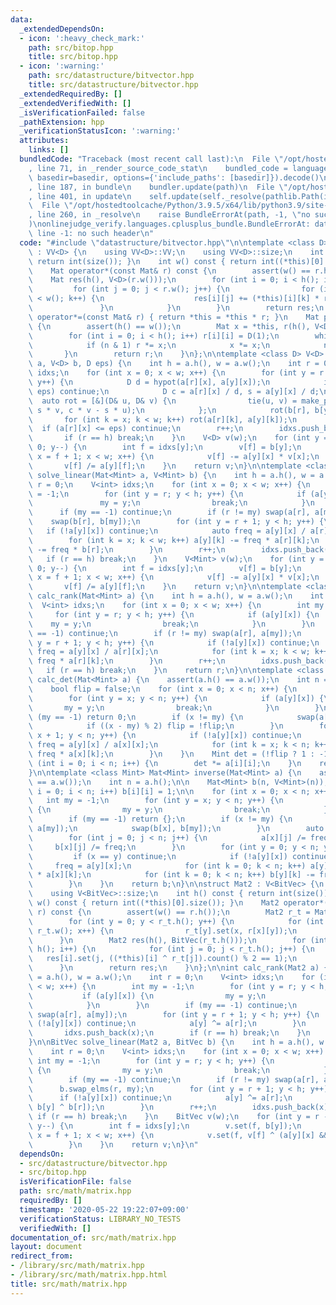```yaml
---
data:
  _extendedDependsOn:
  - icon: ':heavy_check_mark:'
    path: src/bitop.hpp
    title: src/bitop.hpp
  - icon: ':warning:'
    path: src/datastructure/bitvector.hpp
    title: src/datastructure/bitvector.hpp
  _extendedRequiredBy: []
  _extendedVerifiedWith: []
  _isVerificationFailed: false
  _pathExtension: hpp
  _verificationStatusIcon: ':warning:'
  attributes:
    links: []
  bundledCode: "Traceback (most recent call last):\n  File \"/opt/hostedtoolcache/Python/3.9.5/x64/lib/python3.9/site-packages/onlinejudge_verify/documentation/build.py\"\
    , line 71, in _render_source_code_stat\n    bundled_code = language.bundle(stat.path,\
    \ basedir=basedir, options={'include_paths': [basedir]}).decode()\n  File \"/opt/hostedtoolcache/Python/3.9.5/x64/lib/python3.9/site-packages/onlinejudge_verify/languages/cplusplus.py\"\
    , line 187, in bundle\n    bundler.update(path)\n  File \"/opt/hostedtoolcache/Python/3.9.5/x64/lib/python3.9/site-packages/onlinejudge_verify/languages/cplusplus_bundle.py\"\
    , line 401, in update\n    self.update(self._resolve(pathlib.Path(included), included_from=path))\n\
    \  File \"/opt/hostedtoolcache/Python/3.9.5/x64/lib/python3.9/site-packages/onlinejudge_verify/languages/cplusplus_bundle.py\"\
    , line 260, in _resolve\n    raise BundleErrorAt(path, -1, \"no such header\"\
    )\nonlinejudge_verify.languages.cplusplus_bundle.BundleErrorAt: datastructure/bitvector.hpp:\
    \ line -1: no such header\n"
  code: "#include \"datastructure/bitvector.hpp\"\n\ntemplate <class D> struct Mat\
    \ : VV<D> {\n    using VV<D>::VV;\n    using VV<D>::size;\n    int h() const {\
    \ return int(size()); }\n    int w() const { return int((*this)[0].size()); }\n\
    \    Mat operator*(const Mat& r) const {\n        assert(w() == r.h());\n    \
    \    Mat res(h(), V<D>(r.w()));\n        for (int i = 0; i < h(); i++) {\n   \
    \         for (int j = 0; j < r.w(); j++) {\n                for (int k = 0; k\
    \ < w(); k++) {\n                    res[i][j] += (*this)[i][k] * r[k][j];\n \
    \               }\n            }\n        }\n        return res;\n    }\n    Mat&\
    \ operator*=(const Mat& r) { return *this = *this * r; }\n    Mat pow(ll n) const\
    \ {\n        assert(h() == w());\n        Mat x = *this, r(h(), V<D>(w()));\n\
    \        for (int i = 0; i < h(); i++) r[i][i] = D(1);\n        while (n) {\n\
    \            if (n & 1) r *= x;\n            x *= x;\n            n >>= 1;\n \
    \       }\n        return r;\n    }\n};\n\ntemplate <class D> V<D> solve_linear(Mat<D>\
    \ a, V<D> b, D eps) {\n    int h = a.h(), w = a.w();\n    int r = 0;\n    V<int>\
    \ idxs;\n    for (int x = 0; x < w; x++) {\n        for (int y = r + 1; y < h;\
    \ y++) {\n            D d = hypot(a[r][x], a[y][x]);\n            if (abs(d) <=\
    \ eps) continue;\n            D c = a[r][x] / d, s = a[y][x] / d;\n          \
    \  auto rot = [&](D& u, D& v) {\n                tie(u, v) = make_pair(c * u +\
    \ s * v, c * v - s * u);\n            };\n            rot(b[r], b[y]);\n     \
    \       for (int k = x; k < w; k++) rot(a[r][k], a[y][k]);\n        }\n      \
    \  if (a[r][x] <= eps) continue;\n        r++;\n        idxs.push_back(x);\n \
    \       if (r == h) break;\n    }\n    V<D> v(w);\n    for (int y = r - 1; y >=\
    \ 0; y--) {\n        int f = idxs[y];\n        v[f] = b[y];\n        for (int\
    \ x = f + 1; x < w; x++) {\n            v[f] -= a[y][x] * v[x];\n        }\n \
    \       v[f] /= a[y][f];\n    }\n    return v;\n}\n\ntemplate <class Mint> V<Mint>\
    \ solve_linear(Mat<Mint> a, V<Mint> b) {\n    int h = a.h(), w = a.w();\n    int\
    \ r = 0;\n    V<int> idxs;\n    for (int x = 0; x < w; x++) {\n        int my\
    \ = -1;\n        for (int y = r; y < h; y++) {\n            if (a[y][x]) {\n \
    \               my = y;\n                break;\n            }\n        }\n  \
    \      if (my == -1) continue;\n        if (r != my) swap(a[r], a[my]);\n    \
    \    swap(b[r], b[my]);\n        for (int y = r + 1; y < h; y++) {\n         \
    \   if (!a[y][x]) continue;\n            auto freq = a[y][x] / a[r][x];\n    \
    \        for (int k = x; k < w; k++) a[y][k] -= freq * a[r][k];\n            b[y]\
    \ -= freq * b[r];\n        }\n        r++;\n        idxs.push_back(x);\n     \
    \   if (r == h) break;\n    }\n    V<Mint> v(w);\n    for (int y = r - 1; y >=\
    \ 0; y--) {\n        int f = idxs[y];\n        v[f] = b[y];\n        for (int\
    \ x = f + 1; x < w; x++) {\n            v[f] -= a[y][x] * v[x];\n        }\n \
    \       v[f] /= a[y][f];\n    }\n    return v;\n}\n\ntemplate <class Mint> int\
    \ calc_rank(Mat<Mint> a) {\n    int h = a.h(), w = a.w();\n    int r = 0;\n  \
    \  V<int> idxs;\n    for (int x = 0; x < w; x++) {\n        int my = -1;\n   \
    \     for (int y = r; y < h; y++) {\n            if (a[y][x]) {\n            \
    \    my = y;\n                break;\n            }\n        }\n        if (my\
    \ == -1) continue;\n        if (r != my) swap(a[r], a[my]);\n        for (int\
    \ y = r + 1; y < h; y++) {\n            if (!a[y][x]) continue;\n            auto\
    \ freq = a[y][x] / a[r][x];\n            for (int k = x; k < w; k++) a[y][k] -=\
    \ freq * a[r][k];\n        }\n        r++;\n        idxs.push_back(x);\n     \
    \   if (r == h) break;\n    }\n    return r;\n}\n\ntemplate <class Mint> Mint\
    \ calc_det(Mat<Mint> a) {\n    assert(a.h() == a.w());\n    int n = a.h();\n\n\
    \    bool flip = false;\n    for (int x = 0; x < n; x++) {\n        int my = -1;\n\
    \        for (int y = x; y < n; y++) {\n            if (a[y][x]) {\n         \
    \       my = y;\n                break;\n            }\n        }\n        if\
    \ (my == -1) return 0;\n        if (x != my) {\n            swap(a[x], a[my]);\n\
    \            if ((x - my) % 2) flip = !flip;\n        }\n        for (int y =\
    \ x + 1; y < n; y++) {\n            if (!a[y][x]) continue;\n            auto\
    \ freq = a[y][x] / a[x][x];\n            for (int k = x; k < n; k++) a[y][k] -=\
    \ freq * a[x][k];\n        }\n    }\n    Mint det = (!flip ? 1 : -1);\n    for\
    \ (int i = 0; i < n; i++) {\n        det *= a[i][i];\n    }\n    return det;\n\
    }\n\ntemplate <class Mint> Mat<Mint> inverse(Mat<Mint> a) {\n    assert(a.h()\
    \ == a.w());\n    int n = a.h();\n\n    Mat<Mint> b(n, V<Mint>(n));\n    for (int\
    \ i = 0; i < n; i++) b[i][i] = 1;\n\n    for (int x = 0; x < n; x++) {\n     \
    \   int my = -1;\n        for (int y = x; y < n; y++) {\n            if (a[y][x])\
    \ {\n                my = y;\n                break;\n            }\n        }\n\
    \        if (my == -1) return {};\n        if (x != my) {\n            swap(a[x],\
    \ a[my]);\n            swap(b[x], b[my]);\n        }\n        auto freq = a[x][x];\n\
    \        for (int j = 0; j < n; j++) {\n            a[x][j] /= freq;\n       \
    \     b[x][j] /= freq;\n        }\n        for (int y = 0; y < n; y++) {\n   \
    \         if (x == y) continue;\n            if (!a[y][x]) continue;\n       \
    \     freq = a[y][x];\n            for (int k = 0; k < n; k++) a[y][k] -= freq\
    \ * a[x][k];\n            for (int k = 0; k < n; k++) b[y][k] -= freq * b[x][k];\n\
    \        }\n    }\n    return b;\n}\n\nstruct Mat2 : V<BitVec> {\n    using V<BitVec>::V;\n\
    \    using V<BitVec>::size;\n    int h() const { return int(size()); }\n    int\
    \ w() const { return int((*this)[0].size()); }\n    Mat2 operator*(const Mat2&\
    \ r) const {\n        assert(w() == r.h());\n        Mat2 r_t = Mat2(r.h(), BitVec(r.w()));\n\
    \        for (int y = 0; y < r_t.h(); y++) {\n            for (int x = 0; x <\
    \ r_t.w(); x++) {\n                r_t[y].set(x, r[x][y]);\n            }\n  \
    \      }\n        Mat2 res(h(), BitVec(r_t.h()));\n        for (int i = 0; i <\
    \ h(); i++) {\n            for (int j = 0; j < r_t.h(); j++) {\n             \
    \   res[i].set(j, ((*this)[i] ^ r_t[j]).count() % 2 == 1);\n            }\n  \
    \      }\n        return res;\n    }\n};\n\nint calc_rank(Mat2 a) {\n    int h\
    \ = a.h(), w = a.w();\n    int r = 0;\n    V<int> idxs;\n    for (int x = 0; x\
    \ < w; x++) {\n        int my = -1;\n        for (int y = r; y < h; y++) {\n \
    \           if (a[y][x]) {\n                my = y;\n                break;\n\
    \            }\n        }\n        if (my == -1) continue;\n        if (r != my)\
    \ swap(a[r], a[my]);\n        for (int y = r + 1; y < h; y++) {\n            if\
    \ (!a[y][x]) continue;\n            a[y] ^= a[r];\n        }\n        r++;\n \
    \       idxs.push_back(x);\n        if (r == h) break;\n    }\n    return r;\n\
    }\n\nBitVec solve_linear(Mat2 a, BitVec b) {\n    int h = a.h(), w = a.w();\n\
    \    int r = 0;\n    V<int> idxs;\n    for (int x = 0; x < w; x++) {\n       \
    \ int my = -1;\n        for (int y = r; y < h; y++) {\n            if (a[y][x])\
    \ {\n                my = y;\n                break;\n            }\n        }\n\
    \        if (my == -1) continue;\n        if (r != my) swap(a[r], a[my]);\n  \
    \      b.swap_elms(r, my);\n        for (int y = r + 1; y < h; y++) {\n      \
    \      if (!a[y][x]) continue;\n            a[y] ^= a[r];\n            b.set(y,\
    \ b[y] ^ b[r]);\n        }\n        r++;\n        idxs.push_back(x);\n       \
    \ if (r == h) break;\n    }\n    BitVec v(w);\n    for (int y = r - 1; y >= 0;\
    \ y--) {\n        int f = idxs[y];\n        v.set(f, b[y]);\n        for (int\
    \ x = f + 1; x < w; x++) {\n            v.set(f, v[f] ^ (a[y][x] && v[x]));\n\
    \        }\n    }\n    return v;\n}\n"
  dependsOn:
  - src/datastructure/bitvector.hpp
  - src/bitop.hpp
  isVerificationFile: false
  path: src/math/matrix.hpp
  requiredBy: []
  timestamp: '2020-05-22 19:22:07+09:00'
  verificationStatus: LIBRARY_NO_TESTS
  verifiedWith: []
documentation_of: src/math/matrix.hpp
layout: document
redirect_from:
- /library/src/math/matrix.hpp
- /library/src/math/matrix.hpp.html
title: src/math/matrix.hpp
---
```

